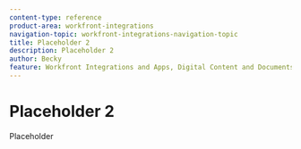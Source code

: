 ```yaml
---
content-type: reference
product-area: workfront-integrations
navigation-topic: workfront-integrations-navigation-topic
title: Placeholder 2
description: Placeholder 2
author: Becky
feature: Workfront Integrations and Apps, Digital Content and Documents
---
```


# Placeholder 2

Placeholder
<!--BECKY REMOVE THIS FILE-->